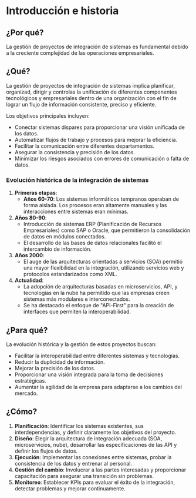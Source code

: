 # Introducción e historia

## ¿Por qué?

La gestión de proyectos de integración de sistemas es fundamental debido a la creciente complejidad de las operaciones empresariales.

## ¿Qué?

La gestión de proyectos de integración de sistemas implica planificar, organizad, dirigir y controlas la unificación de diferentes componentes tecnológicos y empresariales dentro de una organización con el fin de lograr un flujo de información consistente, preciso y eficiente. 

Los objetivos principales incluyen:

- Conectar sistemas dispares para proporcionar una visión unificada de los datos.
- Automatizar flujos de trabajo y procesos para mejorar la eficiencia.
- Facilitar la comunicación entre diferentes departamentos.
- Asegurar la consistencia y precisión de los datos.
- Minimizar los riesgos asociados con errores de comunicación o falta de datos.

### Evolución histórica de la integración de sistemas

1. **Primeras etapas**:
   - **Años 60-70**: Los sistemas informáticos tempranos operaban de forma aislada. Los procesos eran altamente manuales y las interacciones entre sistemas eran mínimas.
2. **Años 80-90**:
   - Introducción de sistemas ERP (Planificación de Recursos Empresariales) como SAP o Oracle, que permitieron la consolidación de datos en módulos conectados.
   - El desarrollo de las bases de datos relacionales facilitó el intercambio de información.
3. **Años 2000**:
   - El auge de las arquitecturas orientadas a servicios (SOA) permitió una mayor flexibilidad en la integración, utilizando servicios web y protocolos estandarizados como XML.
4. **Actualidad**:
   - La adopción de arquitecturas basadas en microservicios, API, y tecnologías en la nube ha permitido que las empresas creen sistemas más modulares e interconectados.
   - Se ha destacado el enfoque de "API-First" para la creación de interfaces que permiten la interoperabilidad.

## ¿Para qué?

La evolución histórica y la gestión de estos proyectos buscan:

- Facilitar la interoperabilidad entre diferentes sistemas y tecnologías.
- Reducir la duplicidad de información.
- Mejorar la precisión de los datos.
- Proporcionar una visión integrada para la toma de decisiones estratégicas.
- Aumentar la agilidad de la empresa para adaptarse a los cambios del mercado.

## ¿Cómo?

1. **Planificación**: Identificar los sistemas existentes, sus interdependencias, y definir claramente los objetivos del proyecto.
1. **Diseño**: Elegir la arquitectura de integración adecuada (SOA, microservicios, nube), desarrollar las especificaciones de las API y definir los flujos de datos.
1. **Ejecución**: Implementar las conexiones entre sistemas, probar la consistencia de los datos y entrenar al personal.
1. **Gestión del cambio**: Involucrar a las partes interesadas y proporcionar capacitación para asegurar una transición sin problemas.
1. **Monitoreo**: Establecer KPIs para evaluar el éxito de la integración, detectar problemas y mejorar continuamente.
